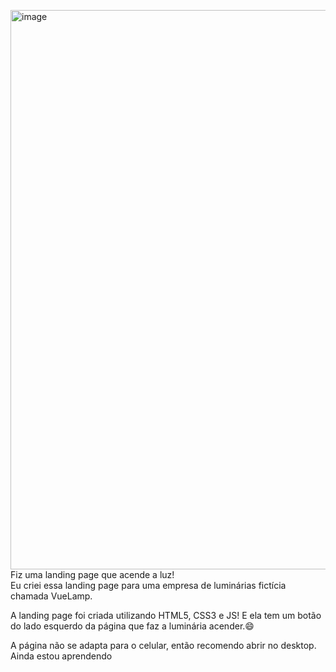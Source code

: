 <img width="1898" height="895" alt="image" src="https://github.com/user-attachments/assets/df6b7236-762e-47ce-a4e9-a99ece4d1f08" />Fiz uma landing page que acende a luz! <br>
Eu criei essa landing page para uma empresa de luminárias fictícia chamada VueLamp.

A landing page foi criada utilizando HTML5, CSS3 e JS! E ela tem um botão do lado esquerdo da página que faz a luminária acender.😄

A página não se adapta para o celular, então recomendo abrir no desktop. Ainda estou aprendendo
